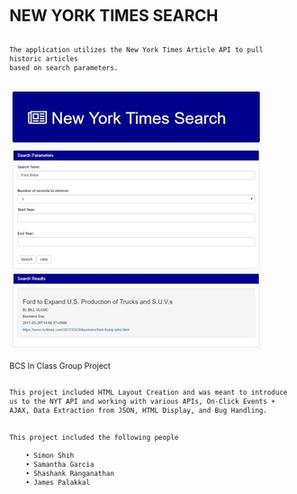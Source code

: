 # NEW YORK TIMES SEARCH

```

The application utilizes the New York Times Article API to pull historic articles
based on search parameters.
 

```

![New York Times API](assets/images/nyt-api.jpg)


BCS In Class Group Project

```

This project included HTML Layout Creation and was meant to introduce us to the NYT API and working with various APIs, On-Click Events + AJAX, Data Extraction from JSON, HTML Display, and Bug Handling.


This project included the following people
	
	• Simon Shih
	• Samantha Garcia
	• Shashank Ranganathan
	• James Palakkal 

```

